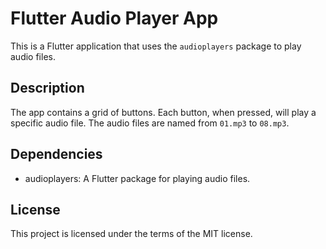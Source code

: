 # Flutter Audio Player App

This is a Flutter application that uses the `audioplayers` package to play audio files.

## Description

The app contains a grid of buttons. Each button, when pressed, will play a specific audio file. The audio files are named from `01.mp3` to `08.mp3`.

## Dependencies

- audioplayers: A Flutter package for playing audio files.

## License

This project is licensed under the terms of the MIT license.
